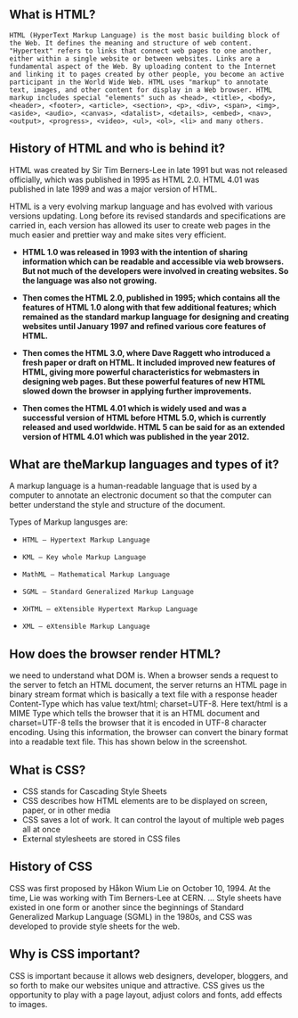 ## What is HTML?

`HTML (HyperText Markup Language) is the most basic building block of the Web. It defines the meaning and structure of web content. "Hypertext" refers to links that connect web pages to one another, either within a single website or between websites. Links are a fundamental aspect of the Web. By uploading content to the Internet and linking it to pages created by other people, you become an active participant in the World Wide Web. HTML uses "markup" to annotate text, images, and other content for display in a Web browser. HTML markup includes special "elements" such as <head>, <title>, <body>, <header>, <footer>, <article>, <section>, <p>, <div>, <span>, <img>, <aside>, <audio>, <canvas>, <datalist>, <details>, <embed>, <nav>, <output>, <progress>, <video>, <ul>, <ol>, <li> and many others.`

## History of HTML and who is behind it?

HTML was created by Sir Tim Berners-Lee in late 1991 but was not released officially, which was published in 1995 as HTML 2.0. HTML 4.01 was published in late 1999 and was a major version of HTML.

HTML is a very evolving markup language and has evolved with various versions updating. Long before its revised standards and specifications are carried in, each version has allowed its user to create web pages in the much easier and prettier way and make sites very efficient.

- **HTML 1.0 was released in 1993 with the intention of sharing information which can be readable and accessible via web browsers. But not much of the developers were involved in creating websites. So the language was also not growing.**

- **Then comes the HTML 2.0, published in 1995; which contains all the features of HTML 1.0 along with that few additional features; which remained as the standard markup language for designing and creating websites until January 1997 and refined various core features of HTML.**
- **Then comes the HTML 3.0, where Dave Raggett who introduced a fresh paper or draft on HTML. It included improved new features of HTML, giving more powerful characteristics for webmasters in designing web pages. But these powerful features of new HTML slowed down the browser in applying further improvements.**
- **Then comes the HTML 4.01 which is widely used and was a successful version of HTML before HTML 5.0, which is currently released and used worldwide. HTML 5 can be said for as an extended version of HTML 4.01 which was published in the year 2012.**

## What are theMarkup languages and types of it?

A markup language is a human-readable language that is used by a computer to annotate an electronic document so that the computer can better understand the style and structure of the document.

Types of Markup langusges are:

-     HTML – Hypertext Markup Language
-     KML – Key whole Markup Language
-     MathML – Mathematical Markup Language
-     SGML – Standard Generalized Markup Language
-     XHTML – eXtensible Hypertext Markup Language
-     XML – eXtensible Markup Language

## How does the browser render HTML?

we need to understand what DOM is. When a browser sends a request to the server to fetch an HTML document, the server returns an HTML page in binary stream format which is basically a text file with a response header Content-Type which has value text/html; charset=UTF-8. Here text/html is a MIME Type which tells the browser that it is an HTML document and charset=UTF-8 tells the browser that it is encoded in UTF-8 character encoding. Using this information, the browser can convert the binary format into a readable text file. This has shown below in the screenshot.

## What is CSS?

- CSS stands for Cascading Style Sheets
- CSS describes how HTML elements are to be displayed on screen, paper, or in other media
- CSS saves a lot of work. It can control the layout of multiple web pages all at once
- External stylesheets are stored in CSS files

## History of CSS

CSS was first proposed by Håkon Wium Lie on October 10, 1994. At the time, Lie was working with Tim Berners-Lee at CERN. ... Style sheets have existed in one form or another since the beginnings of Standard Generalized Markup Language (SGML) in the 1980s, and CSS was developed to provide style sheets for the web.

## Why is CSS important?

CSS is important because it allows web designers, developer, bloggers, and so forth to make our websites unique and attractive. CSS gives us the opportunity to play with a page layout, adjust colors and fonts, add effects to images.
